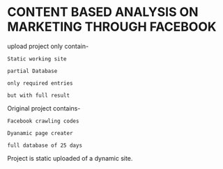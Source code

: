 # CONTENT BASED ANALYSIS ON MARKETING THROUGH FACEBOOK


upload project only contain-

	Static working site

	partial Database

	only required entries

	but with full result

Original project contains-

	Facebook crawling codes

	Dyanamic page creater

	full database of 25 days
              
              
Project is static uploaded of a dynamic site.    

